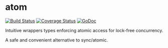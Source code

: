 # atom
[![Build Status](https://travis-ci.com/julienschmidt/atom.svg?branch=master)](https://travis-ci.com/julienschmidt/atom) [![Coverage Status](https://coveralls.io/repos/github/julienschmidt/atom/badge.svg?branch=master)](https://coveralls.io/github/julienschmidt/atom?branch=master) [![GoDoc](https://godoc.org/github.com/julienschmidt/atom?status.svg)](https://godoc.org/github.com/julienschmidt/atom)

Intuitive wrappers types enforcing atomic access for lock-free concurrency.

A safe and convenient alternative to sync/atomic.
